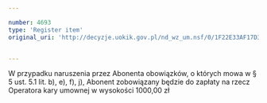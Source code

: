 ```yaml
---

number: 4693
type: 'Register item'
original_uri: 'http://decyzje.uokik.gov.pl/nd_wz_um.nsf/0/1F22E33AF17D3A4AC1257B7300353EB9?OpenDocument'


---
```


W przypadku naruszenia przez Abonenta obowiązków, o których mowa w § 5 ust. 5.1 lit. b), e), f), j), Abonent zobowiązany będzie do zapłaty na rzecz Operatora kary umownej w wysokości 1000,00 zł

